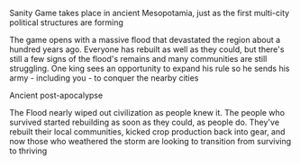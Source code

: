 Sanity Game takes place in ancient Mesopotamia, just as the first multi-city political structures are forming

The game opens with a massive flood that devastated the region about a hundred years ago. Everyone has rebuilt as well
as they could, but there's still a few signs of the flood's remains and many communities are still struggling. One king
sees an opportunity to expand his rule so he sends his army - including you - to conquer the nearby cities

Ancient post-apocalypse

The Flood nearly wiped out civilization as people knew it. The people who survived started rebuilding as soon as they 
could, as people do. They've rebuilt their local communities, kicked crop production back into gear, and now those who
weathered the storm are looking to transition from surviving to thriving
